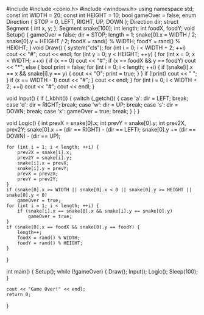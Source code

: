 #include <iostream>
#include <conio.h> 
#include <windows.h> 
using namespace std;
const int WIDTH = 20;
const int HEIGHT = 10;
bool gameOver = false;
enum Direction { STOP = 0, LEFT, RIGHT, UP, DOWN };
Direction dir;
struct Segment {
    int x, y;
};
Segment snake[100];
int length;
int foodX, foodY;
void Setup() {
    gameOver = false;
    dir = STOP;
    length = 1;
    snake[0].x = WIDTH / 2;
    snake[0].y = HEIGHT / 2;
    foodX = rand() % WIDTH;
    foodY = rand() % HEIGHT;
}
void Draw() {
    system("cls"); 
    for (int i = 0; i < WIDTH + 2; ++i)
        cout << "#";
    cout << endl;
    for (int y = 0; y < HEIGHT; ++y) {
        for (int x = 0; x < WIDTH; ++x) {
            if (x == 0)
                cout << "#";
            if (x == foodX && y == foodY)
                cout << "*"; 
            else {
                bool print = false;
                for (int i = 0; i < length; ++i) {
                    if (snake[i].x == x && snake[i].y == y) {
                        cout << "O"; 
                        print = true;
                    }
                }
                if (!print)
                    cout << " ";
            }
            if (x == WIDTH - 1)
                cout << "#";
        }
        cout << endl;
    }
    for (int i = 0; i < WIDTH + 2; ++i)
        cout << "#";
    cout << endl;
}

void Input() {
    if (_kbhit()) {
        switch (_getch()) {
            case 'a':
                dir = LEFT;
                break;
            case 'd':
                dir = RIGHT;
                break;
            case 'w':
                dir = UP;
                break;
            case 's':
                dir = DOWN;
                break;
            case 'x':
                gameOver = true;
                break;
        }
    }
}

void Logic() {
    int prevX = snake[0].x;
    int prevY = snake[0].y;
    int prev2X, prev2Y;
    snake[0].x += (dir == RIGHT) - (dir == LEFT);
    snake[0].y += (dir == DOWN) - (dir == UP);

    for (int i = 1; i < length; ++i) {
        prev2X = snake[i].x;
        prev2Y = snake[i].y;
        snake[i].x = prevX;
        snake[i].y = prevY;
        prevX = prev2X;
        prevY = prev2Y;
    }
    if (snake[0].x >= WIDTH || snake[0].x < 0 || snake[0].y >= HEIGHT || snake[0].y < 0)
        gameOver = true;
    for (int i = 1; i < length; ++i) {
        if (snake[i].x == snake[0].x && snake[i].y == snake[0].y)
            gameOver = true;
    }
    if (snake[0].x == foodX && snake[0].y == foodY) {
        length++;
        foodX = rand() % WIDTH;
        foodY = rand() % HEIGHT;
    }
}

int main() {
    Setup();
    while (!gameOver) {
        Draw();
        Input();
        Logic();
        Sleep(100); 
    }

    cout << "Game Over!" << endl;
    return 0;
}
